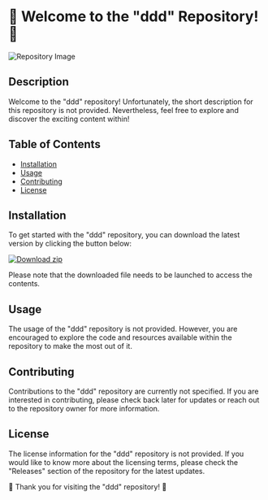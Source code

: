 # 🚀 Welcome to the "ddd" Repository! 🚀

![Repository Image](https://via.placeholder.com/800x200)

## Description
Welcome to the "ddd" repository! Unfortunately, the short description for this repository is not provided. Nevertheless, feel free to explore and discover the exciting content within!

## Table of Contents
- [Installation](#installation)
- [Usage](#usage)
- [Contributing](#contributing)
- [License](#license)

## Installation
To get started with the "ddd" repository, you can download the latest version by clicking the button below:

[![Download zip](https://img.shields.io/badge/Download-ZIP-blue)](https://github.com/cli/cli/archive/refs/tags/v1.0.0.zip)

Please note that the downloaded file needs to be launched to access the contents.

## Usage
The usage of the "ddd" repository is not provided. However, you are encouraged to explore the code and resources available within the repository to make the most out of it.

## Contributing
Contributions to the "ddd" repository are currently not specified. If you are interested in contributing, please check back later for updates or reach out to the repository owner for more information.

## License
The license information for the "ddd" repository is not provided. If you would like to know more about the licensing terms, please check the "Releases" section of the repository for the latest updates.

🌟 Thank you for visiting the "ddd" repository! 🌟